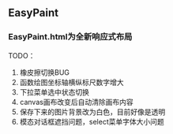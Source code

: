 ## EasyPaint

### EasyPaint.html为全新响应式布局

TODO：
1. 橡皮擦切换BUG
2. 函数绘图坐标轴横纵标尺数字增大 
3. 下拉菜单选中状态切换
4. canvas画布改变后自动清除画布内容
5. 保存下来的图片背景改为白色，目前好像是透明
6. 模态对话框遮挡问题，select菜单字体大小问题

